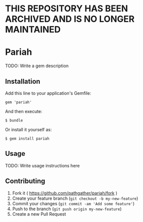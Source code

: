 # THIS REPOSITORY HAS BEEN ARCHIVED AND IS NO LONGER MAINTAINED

# Pariah

TODO: Write a gem description

## Installation

Add this line to your application's Gemfile:

    gem 'pariah'

And then execute:

    $ bundle

Or install it yourself as:

    $ gem install pariah

## Usage

TODO: Write usage instructions here

## Contributing

1. Fork it ( https://github.com/pathgather/pariah/fork )
2. Create your feature branch (`git checkout -b my-new-feature`)
3. Commit your changes (`git commit -am 'Add some feature'`)
4. Push to the branch (`git push origin my-new-feature`)
5. Create a new Pull Request
